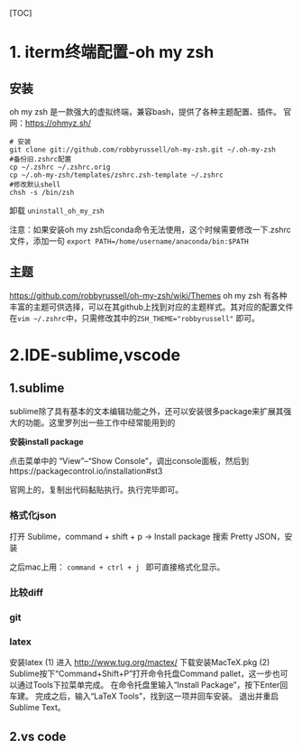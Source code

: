[TOC]
# 1. iterm终端配置-oh my zsh

## 安装
oh my zsh 是一款强大的虚拟终端，兼容bash，提供了各种主题配置、插件。
官网：https://ohmyz.sh/

```
# 安装
git clone git://github.com/robbyrussell/oh-my-zsh.git ~/.oh-my-zsh
#备份旧.zshrc配置
cp ~/.zshrc ~/.zshrc.orig
cp ~/.oh-my-zsh/templates/zshrc.zsh-template ~/.zshrc
#修改默认shell
chsh -s /bin/zsh
```

卸载 `uninstall_oh_my_zsh`

注意：如果安装oh my zsh后conda命令无法使用，这个时候需要修改一下.zshrc文件，添加一句
`export PATH=/home/username/anaconda/bin:$PATH`


## 主题
https://github.com/robbyrussell/oh-my-zsh/wiki/Themes
oh my zsh 有各种丰富的主题可供选择，可以在其github上找到对应的主题样式。其对应的配置文件在`vim ~/.zshrc`中，只需修改其中的`ZSH_THEME="robbyrussell"` 即可。



# 2.IDE-sublime,vscode

## 1.sublime
sublime除了具有基本的文本编辑功能之外，还可以安装很多package来扩展其强大的功能。这里罗列出一些工作中经常能用到的

**安装install package**

点击菜单中的 “View”–“Show Console”，调出console面板，然后到https://packagecontrol.io/installation#st3


官网上的，复制出代码黏贴执行。执行完毕即可。


### 格式化json

打开 Sublime，command + shift + p -> Install package
搜索 Pretty JSON，安装

之后mac上用： `command + ctrl + j ` 即可直接格式化显示。

### 比较diff


### git


### latex
安装latex
(1) 进入 http://www.tug.org/mactex/ 下载安装MacTeX.pkg
(2) Sublime按下“Command+Shift+P”打开命令托盘Command pallet，这一步也可以通过Tools下拉菜单完成。
在命令托盘里输入“Install Package”，按下Enter回车建。
完成之后，输入“LaTeX Tools”，找到这一项并回车安装。
退出并重启Sublime Text。


## 2.vs code






